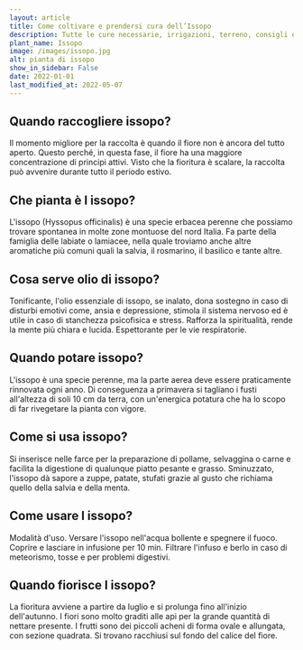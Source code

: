 ```yaml
---
layout: article
title: Come coltivare e prendersi cura dell’Issopo
description: Tutte le cure necessarie, irrigazioni, terreno, consigli e molto altro sulla coltivazione dell’Issopo
plant_name: Issopo
image: /images/issopo.jpg
alt: pianta di issopo
show_in_sidebar: False
date: 2022-01-01
last_modified_at: 2022-05-07
---
```


## Quando raccogliere issopo?

 Il momento migliore per la raccolta è quando il fiore non è ancora del tutto aperto. Questo perché, in questa fase, il fiore ha una maggiore concentrazione di principi attivi. Visto che la fioritura è scalare, la raccolta può avvenire durante tutto il periodo estivo.

## Che pianta è l issopo?

L'issopo (Hyssopus officinalis) è una specie erbacea perenne che possiamo trovare spontanea in molte zone montuose del nord Italia. Fa parte della famiglia delle labiate o lamiacee, nella quale troviamo anche altre aromatiche più comuni quali la salvia, il rosmarino, il basilico e tante altre.

## Cosa serve olio di issopo?

Tonificante, l'olio essenziale di issopo, se inalato, dona sostegno in caso di disturbi emotivi come, ansia e depressione, stimola il sistema nervoso ed è utile in caso di stanchezza psicofisica e stress. Rafforza la spiritualità, rende la mente più chiara e lucida. Espettorante per le vie respiratorie.

## Quando potare issopo?

L'issopo è una specie perenne, ma la parte aerea deve essere praticamente rinnovata ogni anno. Di conseguenza a primavera si tagliano i fusti all'altezza di soli 10 cm da terra, con un'energica potatura che ha lo scopo di far rivegetare la pianta con vigore.

## Come si usa issopo?

 Si inserisce nelle farce per la preparazione di pollame, selvaggina o carne e facilita la digestione di qualunque piatto pesante e grasso. Sminuzzato, l'issopo dà sapore a zuppe, patate, stufati grazie al gusto che richiama quello della salvia e della menta.

## Come usare l issopo?

Modalità d'uso. Versare l'issopo nell'acqua bollente e spegnere il fuoco. Coprire e lasciare in infusione per 10 min. Filtrare l'infuso e berlo in caso di meteorismo, tosse e per problemi digestivi.

## Quando fiorisce l issopo?

La fioritura avviene a partire da luglio e si prolunga fino all'inizio dell'autunno. I fiori sono molto graditi alle api per la grande quantità di nettare presente. I frutti sono dei piccoli acheni di forma ovale e allungata, con sezione quadrata. Si trovano racchiusi sul fondo del calice del fiore.

